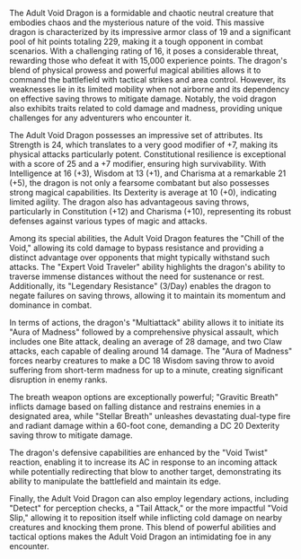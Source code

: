 The Adult Void Dragon is a formidable and chaotic neutral creature that embodies chaos and the mysterious nature of the void. This massive dragon is characterized by its impressive armor class of 19 and a significant pool of hit points totaling 229, making it a tough opponent in combat scenarios. With a challenging rating of 16, it poses a considerable threat, rewarding those who defeat it with 15,000 experience points. The dragon's blend of physical prowess and powerful magical abilities allows it to command the battlefield with tactical strikes and area control. However, its weaknesses lie in its limited mobility when not airborne and its dependency on effective saving throws to mitigate damage. Notably, the void dragon also exhibits traits related to cold damage and madness, providing unique challenges for any adventurers who encounter it.

The Adult Void Dragon possesses an impressive set of attributes. Its Strength is 24, which translates to a very good modifier of +7, making its physical attacks particularly potent. Constitutional resilience is exceptional with a score of 25 and a +7 modifier, ensuring high survivability. With Intelligence at 16 (+3), Wisdom at 13 (+1), and Charisma at a remarkable 21 (+5), the dragon is not only a fearsome combatant but also possesses strong magical capabilities. Its Dexterity is average at 10 (+0), indicating limited agility. The dragon also has advantageous saving throws, particularly in Constitution (+12) and Charisma (+10), representing its robust defenses against various types of magic and attacks.

Among its special abilities, the Adult Void Dragon features the "Chill of the Void," allowing its cold damage to bypass resistance and providing a distinct advantage over opponents that might typically withstand such attacks. The "Expert Void Traveler" ability highlights the dragon's ability to traverse immense distances without the need for sustenance or rest. Additionally, its "Legendary Resistance" (3/Day) enables the dragon to negate failures on saving throws, allowing it to maintain its momentum and dominance in combat.

In terms of actions, the dragon's "Multiattack" ability allows it to initiate its "Aura of Madness" followed by a comprehensive physical assault, which includes one Bite attack, dealing an average of 28 damage, and two Claw attacks, each capable of dealing around 14 damage. The "Aura of Madness" forces nearby creatures to make a DC 18 Wisdom saving throw to avoid suffering from short-term madness for up to a minute, creating significant disruption in enemy ranks. 

The breath weapon options are exceptionally powerful; "Gravitic Breath" inflicts damage based on falling distance and restrains enemies in a designated area, while "Stellar Breath" unleashes devastating dual-type fire and radiant damage within a 60-foot cone, demanding a DC 20 Dexterity saving throw to mitigate damage.

The dragon's defensive capabilities are enhanced by the "Void Twist" reaction, enabling it to increase its AC in response to an incoming attack while potentially redirecting that blow to another target, demonstrating its ability to manipulate the battlefield and maintain its edge.

Finally, the Adult Void Dragon can also employ legendary actions, including "Detect" for perception checks, a "Tail Attack," or the more impactful "Void Slip," allowing it to reposition itself while inflicting cold damage on nearby creatures and knocking them prone. This blend of powerful abilities and tactical options makes the Adult Void Dragon an intimidating foe in any encounter.